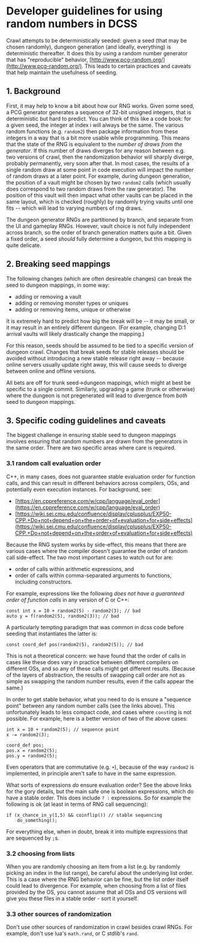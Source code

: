 # Developer guidelines for using random numbers in DCSS

Crawl attempts to be deterministically seeded: given a seed (that may be
chosen randomly), dungeon generation (and ideally, everything) is deterministic
thereafter. It does this by using a random number generator that has
"reproducible" behavior,
[http://www.pcg-random.org/](http://www.pcg-random.org/). This leads to certain
practices and caveats that help maintain the usefulness of seeding.

## 1. Background

First, it may help to know a bit about how our RNG works. Given some seed,
a PCG generator generates a sequence of 32-bit unsigned integers, that is
deterministic but hard to predict. You can think of this like a code book:
for a given seed, the integer at index i will always be the same. The various
random functions (e.g. `random2`) then package information from these integers
in a way that is a bit more usable while programming. This means that the state
of the RNG is equivalent to the *number of draws from the generator*. If this
number of draws diverges for any reason between e.g. two versions of crawl,
then the randomization behavior will sharply diverge, probably permanently,
very soon after that. In most cases, the results of a single random draw at
some point in code execution will impact the number of random draws at a later
point. For example, during dungeon generation, the position of a vault might
be chosen by two `random2` calls (which usually does correspond to two random
draws from the raw generator). The position of this vault will then impact what
other vaults can be placed in the same layout, which is checked (roughly) by
randomly trying vaults until one fits -- which will lead to varying numbers of
rng draws.

The dungeon generator RNGs are partitioned by branch, and separate from the UI
and gameplay RNGs. However, vault choice is not fully independent across branch,
so the order of branch generation matters quite a bit. Given a fixed order, a
seed *should* fully determine a dungeon, but this mapping is quite delicate.

## 2. Breaking seed mappings

The following changes (which are often desireable changes) can break the seed
to dungeon mappings, in some way:

* adding or removing a vault
* adding or removing monster types or uniques
* adding or removing items, unique or otherwise

It is extremely hard to predict how big the break will be -- it may be small,
or it may result in an entirely different dungeon. (For example, changing D:1
arrival vaults will likely drastically change the mapping.)

For this reason, seeds should be assumed to be tied to a specific version of
dungeon crawl. Changes that break seeds for stable releases should be avoided
without introducing a new stable release right away -- because online servers
usually update right away, this will cause seeds to diverge between online and
offline versions.

All bets are off for trunk seed->dungeon mappings, which might at best be
specific to a single commit. Similarly, upgrading a game (trunk or otherwise)
where the dungeon is not pregenerated will lead to divergence from *both* seed
to dungeon mappings.

## 3. Specific coding guidelines and caveats

The biggest challenge in ensuring stable seed to dungeon mappings involves
ensuring that random numbers are drawn from the generators in the same order.
There are two specific areas where care is required.

### 3.1 random call evaluation order

C++, in many cases, does not guarantee stable evaluation order for function
calls, and this can result in different behaviors across compilers, OSs, and
potentially even execution instances. For background, see:

* [https://en.cppreference.com/w/cpp/language/eval_order](https://en.cppreference.com/w/cpp/language/eval_order)
* [https://wiki.sei.cmu.edu/confluence/display/cplusplus/EXP50-CPP.+Do+not+depend+on+the+order+of+evaluation+for+side+effects](https://wiki.sei.cmu.edu/confluence/display/cplusplus/EXP50-CPP.+Do+not+depend+on+the+order+of+evaluation+for+side+effects)

Because the RNG system works by side-effect, this means that there are various
cases where the compiler doesn't guarantee the order of random call side-effect.
The two most important cases to watch out for are:

* order of calls within arithmetic expressions, and
* order of calls within comma-separated arguments to functions, including
  constructors.

For example, expressions like the following *does not have a guaranteed order of
function calls* in any version of C or C++:

    const int x = 10 + random2(5) - random2(3); // bad
    auto y = f(random2(5), random2(3)); // bad

A particularly tempting paradigm that was common in dcss code before seeding
that instantiates the latter is:

    const coord_def pos(random2(5), random2(5)); // bad

This is not a theoretical concern: we have found that the order of calls in
cases like these does vary in practice between different compilers on different
OSs, and so any of these calls might get different results. (Because of the
layers of abstraction, the results of swapping call order are not as simple as
swapping the random number results, even if the calls appear the same.)

In order to get stable behavior, what you need to do is ensure a "sequence
point" between any random number calls (see the links above). This unfortunately
leads to less compact code, and cases where `const`ing is not possible. For
example, here is a better version of two of the above cases:

    int x = 10 + random2(5); // sequence point
    x -= random2(3);

    coord_def pos;
    pos.x = random2(5);
    pos.y = random2(5);

Even operators that are commutative (e.g. `+`), because of the way `random2` is
implemented, in principle aren't safe to have in the same expression.

What sorts of expressions *do* ensure evaluation order? See the above links for
the gory details, but the main safe one is boolean expressions, which do have a
stable order. This does include `? :` expressions. So for example the following
is ok (at least in terms of RNG call sequencing):

    if (x_chance_in_y(1,5) && coinflip()) // stable sequencing
        do_something();

For everything else, when in doubt, break it into multiple expressions
that are sequenced by `;`s.

### 3.2 choosing from lists

When you are randomly choosing an item from a list (e.g. by randomly picking
an index in the list range), be careful about the underlying list order. This
is a case where the RNG behavior can be fine, but the list order itself could
lead to divergence. For example, when choosing from a list of files provided
by the OS, you cannot assume that all OSs and OS versions will give you these
files in a stable order - sort it yourself.

### 3.3 other sources of randomization

Don't use other sources of randomization in crawl besides crawl RNGs. For
example, don't use lua's `math.rand`, or C stdlib's `rand`.
